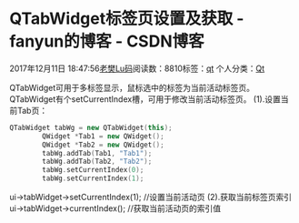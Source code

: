 # QTabWidget标签页设置及获取 - fanyun的博客 - CSDN博客
2017年12月11日 18:47:56[老樊Lu码](https://me.csdn.net/fanyun_01)阅读数：8810标签：[qt](https://so.csdn.net/so/search/s.do?q=qt&t=blog)
个人分类：[Qt](https://blog.csdn.net/fanyun_01/article/category/6429937)
                
QTabWidget可用于多标签显示，鼠标选中的标签为当前活动标签页。
QTabWidget有个setCurrentIndex槽，可用于修改当前活动标签页。
(1).设置当前Tab页：
```cpp
QTabWidget tabWg = new QTabWidget(this);
        QWidget *Tab1 = new QWidget();
        QWidget *Tab2 = new QWidget();
        tabWg.addTab(Tab1, "Tab1");
        tabWg.addTab(Tab2, "Tab2");
        tabWg.setCurrentIndex(0);
        tabWg.setCurrentIndex(1);
```
ui->tabWidget->setCurrentIndex(1); //设置当前活动页
(2).获取当前标签页索引
ui->tabWidget->currentIndex(); //获取当前活动页的索引值
